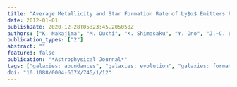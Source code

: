 ```yaml
---
title: "Average Metallicity and Star Formation Rate of Ly$α$ Emitters Probed by a Triple Narrowband Survey"
date: 2012-01-01
publishDate: 2020-12-28T05:23:45.205058Z
authors: ["K. Nakajima", "M. Ouchi", "K. Shimasaku", "Y. Ono", "J.~C. Lee", "S. Foucaud", "C. Ly", "D.~A. Dale", "S. Salim", "R. Finn", "O. Almaini", "S. Okamura"]
publication_types: ["2"]
abstract: ""
featured: false
publication: "*Astrophysical Journal*"
tags: ["galaxies: abundances", "galaxies: evolution", "galaxies: formation", "galaxies: high-redshift", "galaxies: star formation"]
doi: "10.1088/0004-637X/745/1/12"
---
```



